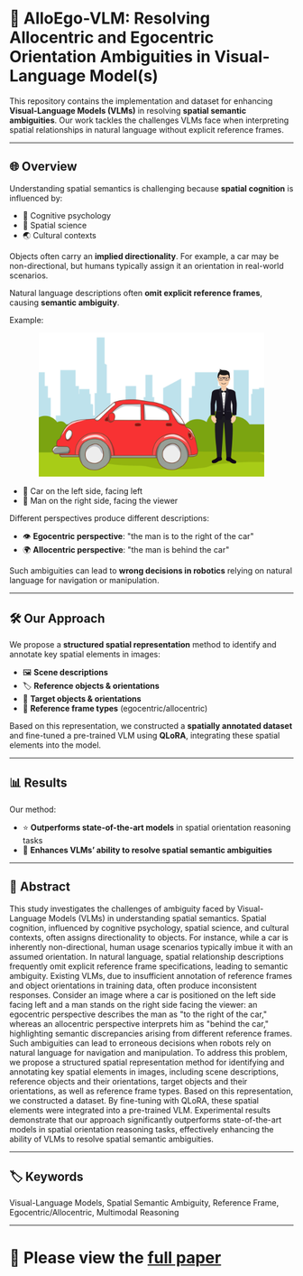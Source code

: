 # 🚀 AlloEgo-VLM: Resolving Allocentric and Egocentric Orientation Ambiguities in Visual-Language Model(s)

This repository contains the implementation and dataset for enhancing **Visual-Language Models (VLMs)** in resolving **spatial semantic ambiguities**. Our work tackles the challenges VLMs face when interpreting spatial relationships in natural language without explicit reference frames.

---

## 🌐 Overview

Understanding spatial semantics is challenging because **spatial cognition** is influenced by:

- 🧠 Cognitive psychology  
- 📏 Spatial science  
- 🌏 Cultural contexts  

Objects often carry an **implied directionality**. For example, a car may be non-directional, but humans typically assign it an orientation in real-world scenarios.  

Natural language descriptions often **omit explicit reference frames**, causing **semantic ambiguity**.  

Example:  
<p align="center">
  <img src="car-man.png" alt="Car and Man Spatial Ambiguity" width="400"/>
</p>

- 🚗 Car on the left side, facing left  
- 🧍 Man on the right side, facing the viewer  

Different perspectives produce different descriptions:

- 👁️ **Egocentric perspective**: "the man is to the right of the car"  
- 🌍 **Allocentric perspective**: "the man is behind the car"  

Such ambiguities can lead to **wrong decisions in robotics** relying on natural language for navigation or manipulation.

---

## 🛠️ Our Approach

We propose a **structured spatial representation** method to identify and annotate key spatial elements in images:

- 🖼️ **Scene descriptions**  
- 🏷️ **Reference objects & orientations**  
- 🎯 **Target objects & orientations**  
- 🔄 **Reference frame types** (egocentric/allocentric)  

Based on this representation, we constructed a **spatially annotated dataset** and fine-tuned a pre-trained VLM using **QLoRA**, integrating these spatial elements into the model.

---

## 📊 Results

Our method:

- ⭐ **Outperforms state-of-the-art models** in spatial orientation reasoning tasks  
- 🤖 **Enhances VLMs’ ability to resolve spatial semantic ambiguities**

---

## 📄 Abstract

This study investigates the challenges of ambiguity faced by Visual-Language Models (VLMs) in understanding spatial semantics. Spatial cognition, influenced by cognitive psychology, spatial science, and cultural contexts, often assigns directionality to objects. For instance, while a car is inherently non-directional, human usage scenarios typically imbue it with an assumed orientation. In natural language, spatial relationship descriptions frequently omit explicit reference frame specifications, leading to semantic ambiguity. Existing VLMs, due to insufficient annotation of reference frames and object orientations in training data, often produce inconsistent responses. Consider an image where a car is positioned on the left side facing left and a man stands on the right side facing the viewer: an egocentric perspective describes the man as "to the right of the car," whereas an allocentric perspective interprets him as "behind the car," highlighting semantic discrepancies arising from different reference frames. Such ambiguities can lead to erroneous decisions when robots rely on natural language for navigation and manipulation. To address this problem, we propose a structured spatial representation method for identifying and annotating key spatial elements in images, including scene descriptions, reference objects and their orientations, target objects and their orientations, as well as reference frame types. Based on this representation, we constructed a dataset. By fine-tuning with QLoRA, these spatial elements were integrated into a pre-trained VLM. Experimental results demonstrate that our approach significantly outperforms state-of-the-art models in spatial orientation reasoning tasks, effectively enhancing the ability of VLMs to resolve spatial semantic ambiguities.

---

## 🏷️ Keywords

Visual-Language Models, Spatial Semantic Ambiguity, Reference Frame, Egocentric/Allocentric, Multimodal Reasoning

---

# 📄 Please view the [full paper](./IROS25_2024_FI.pdf)
